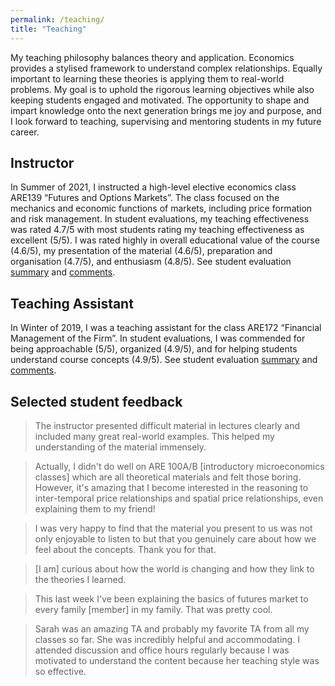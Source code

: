 ```yaml
---
permalink: /teaching/
title: "Teaching"
---
```


My teaching philosophy balances theory and application. Economics provides a stylised framework to understand complex relationships. Equally important to learning these theories is applying them to real-world problems. My goal is to uphold the rigorous learning objectives while also keeping students engaged and motivated. The opportunity to shape and impart knowledge onto the next generation brings me joy and purpose, and I look forward to teaching, supervising and mentoring students in my future career.

## Instructor

In Summer of 2021, I instructed a high-level elective economics class ARE139 “Futures and Options Markets”. The class focused on the mechanics and economic functions of markets, including price formation and risk management. In student evaluations, my teaching effectiveness was rated 4.7/5 with most students rating my teaching effectiveness as excellent (5/5). I was rated highly in overall educational value of the course (4.6/5), my presentation of the material (4.6/5), preparation and organisation (4.7/5), and enthusiasm (4.8/5). See student evaluation [summary](../assets/ARE139_summary.pdf) and [comments](../assets/ARE139_comments.pdf).

## Teaching Assistant

In Winter of 2019, I was a teaching assistant for the class ARE172 “Financial Management of the Firm”. In student evaluations, I was commended for being approachable (5/5), organized (4.9/5), and for helping students understand course concepts (4.9/5). See student evaluation [summary](../assets/ARE172_summary.pdf) and [comments](../assets/ARE172_comments.pdf).

## Selected student feedback

> The instructor presented difficult material in lectures clearly and included many great real-world examples. This helped my understanding of the material immensely.

> Actually, I didn't do well on ARE 100A/B [introductory microeconomics classes] which are all theoretical materials and felt those boring. However, it's amazing that I become interested in the reasoning to inter-temporal price relationships and spatial price relationships, even explaining them to my friend!

> I was very happy to find that the material you present to us was not only enjoyable to listen to but that you genuinely care about how we feel about the concepts. Thank you for that.

> [I am] curious about how the world is changing and how they link to the theories I learned.

> This last week I've been explaining the basics of futures market to every family [member] in my family. That was pretty cool.

> Sarah was an amazing TA and probably my favorite TA from all my classes so far. She was incredibly helpful and accommodating. I attended discussion and office hours regularly because I was motivated to understand the content because her teaching style was so effective.
